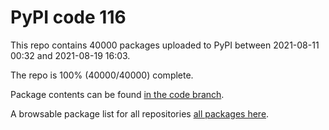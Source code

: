# PyPI code 116

This repo contains 40000 packages uploaded to PyPI between 
2021-08-11 00:32 and 2021-08-19 16:03.

The repo is 100% (40000/40000) complete.

Package contents can be found [in the code branch](https://github.com/pypi-data/pypi-mirror-116/tree/code/packages).

A browsable package list for all repositories [all packages here](https://pypi-data.github.io/website/repositories/pypi-mirror-116).


